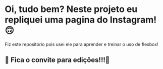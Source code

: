 # Oi, tudo bem? Neste projeto eu repliquei uma pagina do Instagram!🙃

Fiz este repositorio pois usei ele para aprender e treinar o uso de flexbox!


## 🚀 Fica o convite para edições!!!🚀
